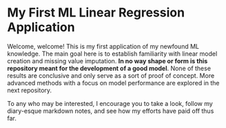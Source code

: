 # My First ML Linear Regression Application

Welcome, welcome! This is my first application of my newfound ML knowledge. The main goal here is to establish familiarity with linear model creation and missing value imputation. **In no way shape or form is this repository meant for the development of a good model**. None of these results are conclusive and only serve as a sort of proof of concept. More advanced methods with a focus on model performance are explored in the next repository.

To any who may be interested, I encourage you to take a look, follow my diary-esque markdown notes, and see how my efforts have paid off thus far.
